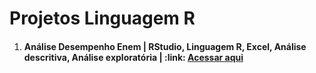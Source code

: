 # Projetos Linguagem R

<ol>

   <li><h4>Análise Desempenho Enem | RStudio, Linguagem R, Excel, Análise descritiva, Análise exploratória | :link: <a href="https://github.com/eugersonmendonca/analise-desempenho-enem">Acessar aqui</a></h4></li>
</ol>
